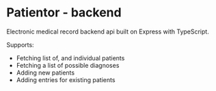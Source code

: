 # Patientor - backend

Electronic medical record backend api built on Express with TypeScript.

Supports:
* Fetching list of, and individual patients
* Fetching a list of possible diagnoses
* Adding new patients
* Adding entries for existing patients